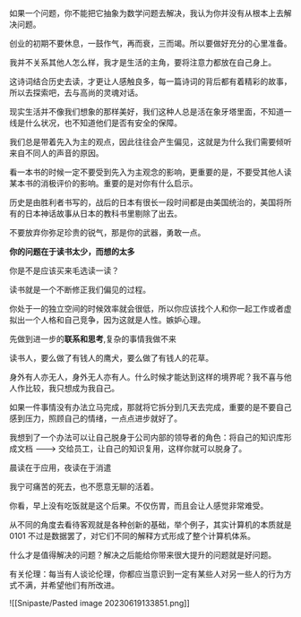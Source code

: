 如果一个问题，你不能把它抽象为数学问题去解决，我认为你并没有从根本上去解决问题。

创业的初期不要休息，一鼓作气，再而衰，三而竭。所以要做好充分的心里准备。

我并不关系其他人怎么样，我才是生活的主角，要将注意力都放在自己身上。

这诗词结合历史去读，才更让人感触良多，每一篇诗词的背后都有着精彩的故事，所以去探索吧，去与高尚的灵魂对话。

现实生活并不像我们想象的那样美好，我们这种人总是活在象牙塔里面，不知道一线是什么状况，也不知道他们是否有安全的保障。

我们总是带着先入为主的观点，因此往往会产生偏见，这就是为什么我们需要倾听来自不同人的声音的原因。

看一本书的时候一定不要受到先入为主观念的影响，更重要的是，不要受其他人读某本书的消极评价的影响。重要的是对你有什么启示。

历史是由胜利者书写的，战后的日本有很长一段时间都是由美国统治的，美国将所有的日本神话故事从日本的教科书里剔除了出去。

不要放弃你弥足珍贵的锐气，那是你的武器，勇敢一点。

**你的问题在于读书太少，而想的太多**

你是不是应该买来毛选读一读？

读书就是一个不断修正我们偏见的过程。

你处于一的独立空间的时候效率就会很低，所以你应该找个人和你一起工作或者虚拟出一个人格和自己竞争，因为这就是人性。嫉妒心理。

先做到进一步的**联系和思考**,复杂的事情我做不来

读书人，要么做了有钱人的鹰犬，要么做了有钱人的花草。

身外有人亦无人，身外无人亦有人。什么时候才能达到这样的境界呢？我不喜与他人作比较，我只想成为我自己。

如果一件事情没有办法立马完成，那就将它拆分到几天去完成，重要的是不要自己感到压力，照顾自己的情绪，一点点进步就好了。

我想到了一个办法可以让自己脱身于公司内部的领导者的角色：将自己的知识库形成文档 ---> 交给员工，让自己的知识复用，这样你就可以脱身了。

晨读在于应用，夜读在于消遣

我宁可痛苦的死去，也不愿意无聊的活着。

你看，早上没有吃饭就是这个后果。不仅伤胃，而且会让人感觉非常难受。

从不同的角度去看待客观就是各种创新的基础，举个例子，其实计算机的本质就是 0101 不过是数据罢了，对它们不同的解释方式形成了整个计算机体系。

什么才是值得解决的问题？解决之后能给你带来很大提升的问题就是好问题。

有关伦理：每当有人谈论伦理，你都应当意识到一定有某些人对另一些人的行为方式不满，并希望他们有所改进。

![[Snipaste/Pasted image 20230619133851.png]]
